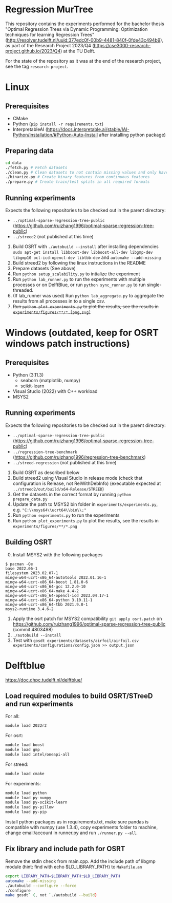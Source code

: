 # Regression MurTree
This repository contains the experiments performed for the bachelor thesis "Optimal Regression Trees via Dynamic Programming: Optimization techniques for learning Regression Trees" (http://resolver.tudelft.nl/uuid:377edc0f-00b9-4481-840f-0fde43c494b9), as part of the Research Project 2023/Q4 (https://cse3000-research-project.github.io/2023/Q4) at the TU Delft.

For the state of the repository as it was at the end of the research project, see the tag `research-project`.

# Linux
## Prerequisites
- CMake
- Python (`pip install -r requirements.txt`)
- InterpretableAI (https://docs.interpretable.ai/stable/IAI-Python/installation/#Python-Auto-Install after installing python package)

## Preparing data
```sh
cd data
./fetch.py # Fetch datasets
./clean.py # Clean datasets to not contain missing values and only have numeric features
./binarize.py # Create binary features from continuous features
./prepare.py # Create train/test splits in all required formats
```

## Running experiments
Expects the following repositories to be checked out in the parent directory:
- `../optimal-sparse-regression-tree-public` (https://github.com/ruizhang1996/optimal-sparse-regression-tree-public)
- `../streed2` (not published at this time)

1. Build OSRT with `./autobuild --install` after installing dependencies `sudo apt-get install libboost-dev libboost-all-dev libgmp-dev libgmp10 ocl-icd-opencl-dev libtbb-dev` and `automake --add-missing`
2. Build streed2 by following the linux instructions in the README
3. Prepare datasets (See above)
4. Run `python setup_scalability.py` to intialize the experiment
5. Run `python lab_runner.py` to run the experiments with multiple processes or on DelftBlue, or run `python sync_runner.py` to run single-threaded.
6. (If lab_runner was used) Run `python lab_aggregate.py` to aggregate the results from all processes in to a single csv.
7. ~~Run `python plot_experiments.py` to plot the results, see the results in `experiments/figures/**/*.[png,svg]`~~

# Windows (outdated, keep for OSRT windows patch instructions)
## Prerequisites
- Python (3.11.3)
  - seaborn (matplotlib, numpy)
  - scikit-learn
- Visual Studio (2022) with C++ workload
- MSYS2

## Running experiments
Expects the following repositories to be checked out in the parent directory:
- `../optimal-sparse-regression-tree-public` (https://github.com/ruizhang1996/optimal-sparse-regression-tree-public)
- `../regression-tree-benchmark` (https://github.com/ruizhang1996/regression-tree-benchmark)
- `../streed-regression` (not published at this time)

1. Build OSRT as described below
2. Build streed2 using Visual Studio in release mode (check that configuration is Release, not RelWithDebInfo) (executable expected at `../streed2/out/build/x64-Release/STREED`)
3. Get the datasets in the correct format by running `python prepare_data.py`
4. Update the path to MSYS2 bin folder in `experiments/experiments.py`, e.g. `"C:\\msys64\\ucrt64\\bin\\;"`
5. Run `python experiments.py` to run the experiments
6. Run `python plot_experiments.py` to plot the results, see the results in `experiments/figures/**/*.png`

## Building OSRT
0. Install MSYS2 with the following packages
```
$ pacman -Qe
base 2022.06-1
filesystem 2023.02.07-1
mingw-w64-ucrt-x86_64-autotools 2022.01.16-1
mingw-w64-ucrt-x86_64-boost 1.81.0-6
mingw-w64-ucrt-x86_64-gcc 12.2.0-10
mingw-w64-ucrt-x86_64-make 4.4-2
mingw-w64-ucrt-x86_64-opencl-icd 2023.04.17-1
mingw-w64-ucrt-x86_64-python 3.10.11-1
mingw-w64-ucrt-x86_64-tbb 2021.9.0-1
msys2-runtime 3.4.6-2
```
1. Apply the osrt patch for MSYS2 compatibility `git apply osrt.patch` on https://github.com/ruizhang1996/optimal-sparse-regression-tree-public (commit 4803498)
2. `./autobuild --install`
3. Test with `gosdt experiments/datasets/airfoil/airfoil.csv experiments/configurations/config.json >> output.json`


# Delftblue

https://doc.dhpc.tudelft.nl/delftblue/

## Load required modules to build OSRT/STreeD and run experiments

For all:
```bash
module load 2022r2
```
For osrt:
```bash
module load boost
module load gmp
module load intel/oneapi-all
```
For streed:
```bash
module load cmake
```
For experiments:
```bash
module load python
module load py-numpy
module load py-scikit-learn
module load py-pillow
module load py-pip
```
Install python packages as in requirements.txt, make sure pandas is compatible with numpy (use 1.3.4), copy experiments folder to machine, change email/account in runner.py and run `./runner.py --all`.

## Fix library and include path for OSRT
Remove the stdin check from main.cpp.
Add the include path of libgmp module (hint: find with echo $LD_LIBRARY_PATH) to `Makefile.am`

```sh
export LIBRARY_PATH=$LIBRARY_PATH:$LD_LIBRARY_PATH
automake --add-missing
./autobuild --configure --force
./configure
make gosdt` (, not `./autobuild --build)
```
